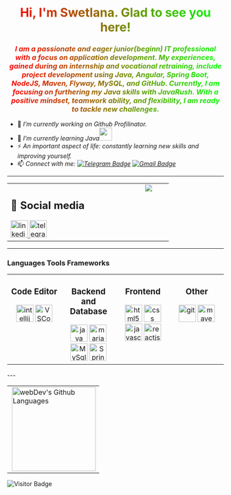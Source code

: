 <div id ="header" align="center">
<h1 style="background-image:linear-gradient(to right, #ff0000, #00ff00); -webkit-background-clip: text; -webkit-text-fill-color: transparent; align="center">Hi, I'm Swetlana. Glad to see you here!</h1>
<h3 style="background-image: linear-gradient(to right, #ff0000, #00ff00); -webkit-background-clip: text; -webkit-text-fill-color: transparent; aligin=center"><em> I am a passionate and eager junior(beginn) IT professional with a focus on application development. My experiences, gained during an internship and vocational retraining, include project development using Java, Angular, Spring Boot, NodeJS, Maven, Flyway, MySQL, and GitHub. Currently, I am focusing on furthering my Java skills with JavaRush. With a positive mindset, teamwork ability, and flexibility, I am ready to tackle new challenges.</em></h3>
</div>


<!--
**SwSa2022/SwSa2022** is a ✨ _special_ ✨ repository because its `README.md` (this file) appears on your GitHub profile.

Here are some ideas to get you started:

- 👯 I’m looking to collaborate on ...
- 🤔 I’m looking for help with ...
- 💬 Ask me about ...
- 😄 Pronouns: ...
- 📫 How to reach me: 
-->
- 🔭 *I’m currently working on Github Profilinator.*
- 🌱 *I’m currently learning Java*<img src="https://media.giphy.com/media/WUlplcMpOCEmTGBtBW/giphy.gif" width="30px">
- ⚡ *An important aspect of life: constantly learning new skills and improving yourself.*
- 📫 *Connect with me:  [![Telegram Badge](https://img.shields.io/badge/-SwetlanaSajzewa-blue?style=flat&logo=Telegram&logoColor=white)](https://t.me/SwSa40721) [![Gmail Badge](https://img.shields.io/badge/-Gmail-red?style=flat&logo=Gmail&logoColor=white)](mailto:anamess31@gmail.com)*

---

<table ><tr border="none" border-collapse="collapse"><td valign="top" width="50%" border="none">
<div align="left" id="badges"> 
<h2>🤝 Social media</h2>
<a href="https://www.linkedin.com/in/svsa-2023y02m %D0%B0%D0%BB%D0%B5%D0%BA%D1%81%D0%B5%D0%B9-%D1%84%D0%B8%D0%BB%D0%B8%D0%BC%D0%BE%D0%BD%D0%BE%D0%B2-2a0b07257/" target="_blank">
<img src="https://cdn-icons-png.flaticon.com/512/2504/2504799.png" width="40" height="40" alt="linkedin" />
</a>
<a href="https://t.me/SwSa40721" target="_blank">
<img src="https://cdn-icons-png.flaticon.com/512/2111/2111646.png" width="40" height="40" alt="telegram group" />
</a>
</div></td>
<td valign="top" width="10%" border="0"></td>
<td valign="top" width="20%" border="0">
<div align="center"><img src="https://spotify-github-profile.vercel.app/api/view?uid=31if3f2whgtd3pz35u2ei3gpnyze&cover_image=true&theme=default&show_offline=false&background_color=121212&interchange=false&bar_color_cover=true" /></div>  </td>
</tr>
</table>

---

### Languages Tools Frameworks
<table><tr>
<td valign="top" width="20%" border="0">
<div align="center"><h3>Code Editor</h3>
<img src="https://cdn.jsdelivr.net/gh/devicons/devicon@latest/icons/intellij/intellij-original.svg" title="intellij" alt="intellij" width="40" height="40"/>
<img src="https://cdn.jsdelivr.net/gh/devicons/devicon@latest/icons/vscode/vscode-original.svg" title="VSCode" alt="VSCode" width="40" height="40"/>
</div>
</td>
<td valign="top" width="20%" border="0">
<div align="center"><h3>Backend and Database</h3>
<img src="https://cdn.jsdelivr.net/gh/devicons/devicon@latest/icons/java/java-original-wordmark.svg" title="java" alt="java" width="40" height="40"/>
<img src="https://cdn.jsdelivr.net/gh/devicons/devicon@latest/icons/mariadb/mariadb-original.svg" title="mariaDB" alt="mariaDB" width="40" height="40"/>
<img src="https://cdn.jsdelivr.net/gh/devicons/devicon@latest/icons/mysql/mysql-original.svg" title="MySql" alt="MySql" width="40" height="40"/>
<img src="https://cdn.jsdelivr.net/gh/devicons/devicon@latest/icons/spring/spring-original.svg" title="spring" alt="Spring" width="40" height="40"/>
</div>
<td valign="top" width="20%" border="0">
<div align="center"><h3>Frontend</h3>
<img src="https://cdn.jsdelivr.net/gh/devicons/devicon@latest/icons/html5/html5-original.svg" title="html5" alt="html5" width="40" height="40"/>
<img src="https://cdn.jsdelivr.net/gh/devicons/devicon@latest/icons/css3/css3-original.svg"  title="css" alt="css" width="40" height="40"/>
<img src="https://cdn.jsdelivr.net/gh/devicons/devicon@latest/icons/javascript/javascript-original.svg" title="javascript" alt="javascript" width="40" height="40"/>
<img src="https://cdn.jsdelivr.net/gh/devicons/devicon@latest/icons/react/react-original.svg"  title="ReactJS" alt="reactjs" width="40" height="40"/>
</div>
<td valign="top" width="20%" border="0">
<div align="center"><h3>Other</h3>
<img src="https://cdn.jsdelivr.net/gh/devicons/devicon@latest/icons/github/github-original.svg" title="git" alt="git" width="40" height="40"/>
<img src="https://cdn.jsdelivr.net/gh/devicons/devicon@latest/icons/maven/maven-original.svg" title="maven" alt="maven" width="40" height="40"/>
</div>

</tr></table>
<!-- <div align="center">
<img src="https://cdn.jsdelivr.net/gh/devicons/devicon@latest/icons/intellij/intellij-original.svg" title="intellij" alt="intellij" width="40" height="40"/>
<img src="https://cdn.jsdelivr.net/gh/devicons/devicon@latest/icons/vscode/vscode-original.svg" title="VSCode" alt="VSCode" width="40" height="40"/>
<img src="https://cdn.jsdelivr.net/gh/devicons/devicon@latest/icons/github/github-original.svg" title="git" alt="git" width="40" height="40"/>
<img src="https://cdn.jsdelivr.net/gh/devicons/devicon@latest/icons/spring/spring-original.svg" title="spring" alt="Spring" width="40" height="40"/>
<img src="https://cdn.jsdelivr.net/gh/devicons/devicon@latest/icons/maven/maven-original.svg" title="maven" alt="maven" width="40" height="40"/>
<img src="https://cdn.jsdelivr.net/gh/devicons/devicon@latest/icons/java/java-original-wordmark.svg" title="java" alt="java" width="40" height="40"/>
<img src="https://cdn.jsdelivr.net/gh/devicons/devicon@latest/icons/mariadb/mariadb-original.svg" title="mariaDB" alt="mariaDB" width="40" height="40"/>
<img src="https://cdn.jsdelivr.net/gh/devicons/devicon@latest/icons/mysql/mysql-original.svg" title="MySql" alt="MySql" width="40" height="40"/>
<img src="https://cdn.jsdelivr.net/gh/devicons/devicon@latest/icons/html5/html5-original.svg" title="html5" alt="html5" width="40" height="40"/>
<img src="https://cdn.jsdelivr.net/gh/devicons/devicon@latest/icons/css3/css3-original.svg"  title="css" alt="css" width="40" height="40"/>
<img src="https://cdn.jsdelivr.net/gh/devicons/devicon@latest/icons/javascript/javascript-original.svg" title="javascript" alt="javascript" width="40" height="40"/>
<img src="https://cdn.jsdelivr.net/gh/devicons/devicon@latest/icons/react/react-original.svg"  title="ReactJS" alt="reactjs" width="40" height="40"/>
</div>
 -->
---
<table>
  <tr>
    <!-- <td>
      <img align="left" src="http://github-readme-streak-stats.herokuapp.com?user=SwSa2022&theme=dark&background=000000" alt="webDev's Github stats" />
    </td> -->
    <td>
      <img height="195px" align="right" alt="webDev's Github Languages" src="https://github-readme-stats-sigma-five.vercel.app/api/top-langs/?username=SwSa2022&layout=compact&theme=vision-friendly-light" />
    </td>
  </tr>
</table>

![Visitor Badge](https://visitor-badge.laobi.icu/badge?page_id=SwSa2022)




































































